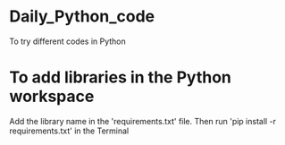 # Daily_Python_code
 To try different codes in Python

# To add libraries in the Python workspace
 Add the library name in the 'requirements.txt' file. Then run 'pip install -r requirements.txt' in the Terminal
